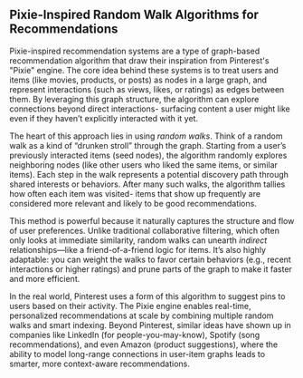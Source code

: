 ## Pixie-Inspired Random Walk Algorithms for Recommendations

Pixie-inspired recommendation systems are a type of graph-based recommendation algorithm that draw their inspiration from Pinterest's "Pixie" engine. The core idea behind these systems is to treat users and items (like movies, products, or posts) as nodes in a large graph, and represent interactions (such as views, likes, or ratings) as edges between them. By leveraging this graph structure, the algorithm can explore connections beyond direct interactions- surfacing content a user might like even if they haven’t explicitly interacted with it yet.

The heart of this approach lies in using *random walks*. Think of a random walk as a kind of “drunken stroll” through the graph. Starting from a user’s previously interacted items (seed nodes), the algorithm randomly explores neighboring nodes (like other users who liked the same items, or similar items). Each step in the walk represents a potential discovery path through shared interests or behaviors. After many such walks, the algorithm tallies how often each item was visited- items that show up frequently are considered more relevant and likely to be good recommendations.

This method is powerful because it naturally captures the structure and flow of user preferences. Unlike traditional collaborative filtering, which often only looks at immediate similarity, random walks can unearth *indirect* relationships—like a friend-of-a-friend logic for items. It’s also highly adaptable: you can weight the walks to favor certain behaviors (e.g., recent interactions or higher ratings) and prune parts of the graph to make it faster and more efficient.

In the real world, Pinterest uses a form of this algorithm to suggest pins to users based on their activity. The Pixie engine enables real-time, personalized recommendations at scale by combining multiple random walks and smart indexing. Beyond Pinterest, similar ideas have shown up in companies like LinkedIn (for people-you-may-know), Spotify (song recommendations), and even Amazon (product suggestions), where the ability to model long-range connections in user-item graphs leads to smarter, more context-aware recommendations.
